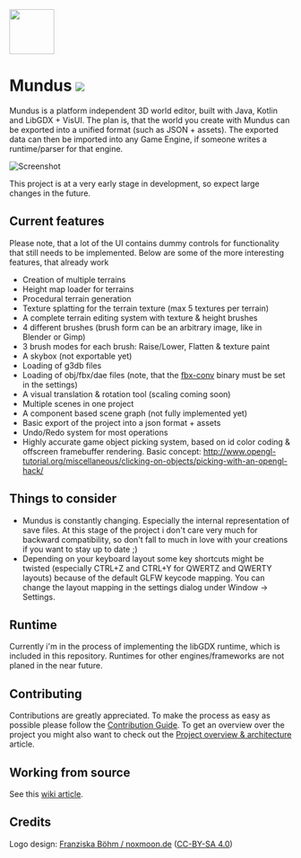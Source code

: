 <img alt="" src="/mbrlabs/Mundus/raw/master/logo.svg?sanitize=true" height="80px" />

# Mundus [![](https://travis-ci.org/mbrlabs/Mundus.svg?branch=master)](https://travis-ci.org/mbrlabs/Mundus)
Mundus is a platform independent 3D world editor, built with Java, Kotlin and LibGDX + VisUI.
The plan is, that the world you create with Mundus can be exported
into a unified format (such as JSON + assets). The exported data can then be imported into any Game Engine,
if someone writes a runtime/parser for that engine.

![Screenshot](https://raw.githubusercontent.com/mbrlabs/Mundus/master/screenshot.png)

This project is at a very early stage in development, so expect large
changes in the future.

## Current features
Please note, that a lot of the UI contains dummy controls for functionality that still needs to be
implemented.
Below are some of the more interesting features, that already work

- Creation of multiple terrains
- Height map loader for terrains
- Procedural terrain generation
- Texture splatting for the terrain texture (max 5 textures per terrain)
- A complete terrain editing system with texture & height brushes
- 4 different brushes (brush form can be an arbitrary image, like in Blender or Gimp)
- 3 brush modes for each brush: Raise/Lower, Flatten & texture paint
- A skybox (not exportable yet)
- Loading of g3db files
- Loading of obj/fbx/dae files (note, that the [fbx-conv](https://github.com/libgdx/fbx-conv) binary must be set in the settings)
- A visual translation & rotation tool (scaling coming soon)
- Multiple scenes in one project
- A component based scene graph (not fully implemented yet)
- Basic export of the project into a json format + assets
- Undo/Redo system for most operations
- Highly accurate game object picking system, based on id color coding & offscreen framebuffer rendering.
  Basic concept: http://www.opengl-tutorial.org/miscellaneous/clicking-on-objects/picking-with-an-opengl-hack/
  
## Things to consider
- Mundus is constantly changing. Especially the internal representation of save files. At this stage of the project i don't care 
very much for backward compatibility, so don't fall to much in love with your creations if you want to stay up to date ;)
- Depending on your keyboard layout some key shortcuts might be twisted (especially CTRL+Z and CTRL+Y for QWERTZ and QWERTY layouts) 
because of the default GLFW keycode mapping. You can change the layout mapping in the settings dialog under Window -> Settings.

## Runtime
Currently i'm in the process of implementing the libGDX runtime, which is included in this repository.
Runtimes for other engines/frameworks are not planed in the near future.

## Contributing
Contributions are greatly appreciated. To make the process as easy as possible please follow the [Contribution Guide](https://github.com/mbrlabs/Mundus/wiki/Contributing).
To get an overview over the project you might also want to check out the [Project overview & architecture](https://github.com/mbrlabs/Mundus/wiki/Project-overview-%26-architecture) article.

## Working from source
See this [wiki article](https://github.com/mbrlabs/Mundus/wiki/Working-from-source).

## Credits
Logo design: [Franziska Böhm / noxmoon.de](http://noxmoon.de) ([CC-BY-SA 4.0](https://creativecommons.org/licenses/by-sa/4.0/)) 
